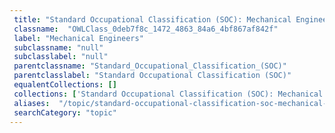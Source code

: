 ```yaml
--- 
 title: "Standard Occupational Classification (SOC): Mechanical Engineers" 
 classname:  "OWLClass_0deb7f8c_1472_4863_84a6_4bf867af842f" 
 label: "Mechanical Engineers" 
 subclassname: "null" 
 subclasslabel: "null" 
 parentclassname: "Standard_Occupational_Classification_(SOC)" 
 parentclasslabel: "Standard Occupational Classification (SOC)" 
 equalentCollections: [] 
 collections: ['Standard Occupational Classification (SOC): Mechanical Engineers']
 aliases:  "/topic/standard-occupational-classification-soc-mechanical-engineers"  
 searchCategory: "topic" 
---
```

